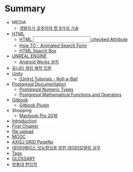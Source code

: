 # Summary

* MEDIA
   * [개발자가 갖추어야 할 9가지 기술](doc/ac1c_bc1c_c790_ac00_ac16_cd94_c5b4_c57c_d560_9_ac0.md)
* [HTML](doc/html.md)
   * [HTML <input> checked Attribute](doc/html_input_checked_attribute.md)
   * [How TO - Animated Search Form](doc/how_to_-_animated_search_form.md)
   * [HTML Search Box](doc/html_search_box.md)
* [UNREAL ENGINE](doc/unreal_engine.md)
   * [Android Works 설치](doc/android_works_c124_ce58.md)
* [유니티 게임 제작 입문](doc/cc453a_c720_b2c8_d2f0_ac8c_c784_c81c_c791_c785_bb3.md)
* [Unity](doc/unity.md)
   * [[Unity] Tutorials - Roll-a-Ball](doc/[unity]_tutorials_-_roll-a-ball.md)
* [Postgresql Documentation](doc/postgresql_documentation.md)
   * [Postgresql Numeric Types](doc/postgresql_numeric_types.md)
   * [Postgresql Mathematical Functions and Operators](doc/postgresql_mathematical_functions_and_operators.md)
* [Gitbook](gitbook.md)
   * [Gitbook Plugin](doc/gitbook_plugin.md)
* Shopping
   * [Macbook Pro 2016](doc/macbook_pro_2016.md)
* [Introduction](README.md)
* [First Chapter](doc/chapter1.md)
* [file upload](file-upload.md)
* [MOOC](doc/mooc.md)
* [AXISJ GRID PageNo](doc/axisj_grid_pageno.md)
* [데이터베이스 성능향상을 위한 데이터모델링 실무](doc/ad50c7ac3a_b370_c774_d130_bca0_c774_c2a4_c131_b2a_.md)
* [Tags](tags.md)
* [GLOSSARY](glossary.md)
* [방통대 편입학](doc/bc29_d1b5_b300_d3b8_c785_d559.md)

